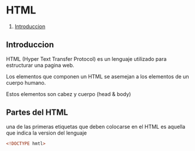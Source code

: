 # HTML

1. [Introduccion](intro)

## Introduccion

HTML (Hyper Text Transfer Protocol) es un lenguaje utilizado para estructurar una pagina web.

Los elementos que componen un HTML se asemejan 
a los elementos de un cuerpo humano.

Estos elementos son cabez y cuerpo (head & body)

## Partes del HTML

una de las primeras etiquetas que deben colocarse en el HTML 
es aquella que indica la version del lenguaje 
``` html
<!DOCTYPE hmtl>
```


